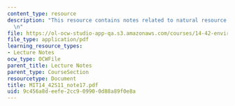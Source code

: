 ```yaml
---
content_type: resource
description: "This resource contains notes related to natural resource economics II.\r\
  \n"
file: https://ol-ocw-studio-app-qa.s3.amazonaws.com/courses/14-42-environmental-policy-and-economics-spring-2011/9c456a8deefe2cc909900d88a89f0e8a_MIT14_42S11_note17.pdf
file_type: application/pdf
learning_resource_types:
- Lecture Notes
ocw_type: OCWFile
parent_title: Lecture Notes
parent_type: CourseSection
resourcetype: Document
title: MIT14_42S11_note17.pdf
uid: 9c456a8d-eefe-2cc9-0990-0d88a89f0e8a
---
```

